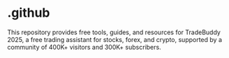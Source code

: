 # .github
This repository provides free tools, guides, and resources for TradeBuddy 2025, a free trading assistant for stocks, forex, and crypto, supported by a community of 400K+ visitors and 300K+ subscribers.
